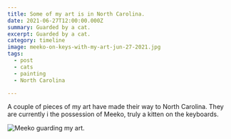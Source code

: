 ```yaml
---
title: Some of my art is in North Carolina.
date: 2021-06-27T12:00:00.000Z
summary: Guarded by a cat.
excerpt: Guarded by a cat.
category: timeline
image: meeko-on-keys-with-my-art-jun-27-2021.jpg
tags:
  - post 
  - cats
  - painting
  - North Carolina

---
```


A couple of pieces of my art have made their way to North Carolina. They are currently i the possession of Meeko, truly a kitten on the keyboards.

![Meeko guarding my art.](/static/img/timeline/meeko-on-keys-with-my-art-jun-27-2021.jpg "Meeko guarding my art.")